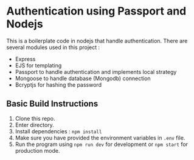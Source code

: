 # Authentication using Passport and Nodejs

This is a boilerplate code in nodejs that handle authentication. There are several modules used in this project :
* Express 
* EJS for templating
* Passport to handle authentication and implements local strategy
* Mongoose to handle database (Mongodb) connection 
* Bcryptjs for hashing the password

## Basic Build Instructions

1. Clone this repo.
2. Enter directory.
3. Install dependencies : `npm install`
4. Make sure you have provided the environment variables in `.env` file.
5. Run the program using `npm run dev` for development or `npm start` for production mode.